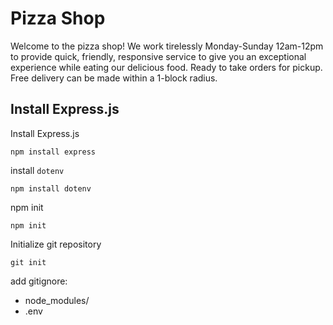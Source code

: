 # Pizza Shop

Welcome to the pizza shop! We work tirelessly Monday-Sunday 12am-12pm to provide quick, friendly, responsive service to give you an exceptional experience while eating our delicious food. Ready to take orders for pickup. Free delivery can be made within a 1-block radius.

## Install Express.js
Install Express.js
```
npm install express
```

install `dotenv`
```
npm install dotenv
```

npm init
```
npm init
```

Initialize git repository
```
git init
```

add gitignore:
- node_modules/
- .env
